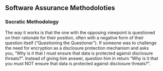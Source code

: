 ## Software Assurance Methodoloties

### Socratic Methodology
The way it works is that the one with the opposing viewpoint is questioned on their rationale for their position, often with a negative form of their question itself (“Questioning the Questioner”).
If someone was to challenge the need for encryption as a disclosure protection mechanism and asks you, “Why is it that I must ensure that data is protected against disclosure threats?”. Instead of giving him answer, question him in return “Why is it that you must NOT ensure that data is protected against disclosure threats?”.
### 
<!--stackedit_data:
eyJoaXN0b3J5IjpbLTE5NDA1NDEwMTQsLTY5ODU2NjAyOV19
-->